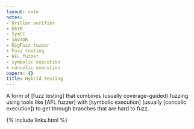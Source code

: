 ```yaml
---
layout: note
notes:
- Driller verifier
- QSYM
- SymCC
- SAVIOR
- DigFuzz fuzzer
- Fuzz testing
- AFL fuzzer
- symbolic execution
- concolic execution
papers: {}
title: Hybrid testing
---
```


A form of [fuzz testing] that combines (usually coverage-guided) fuzzing using tools
like [AFL fuzzer] with [symbolic execution] (usually [concolic execution]) to get through
branches that are hard to fuzz.

{% include links.html %}
